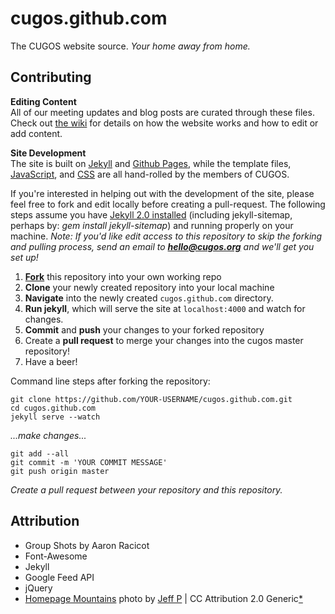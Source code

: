 cugos.github.com
================

The CUGOS website source. *Your home away from home.*

## Contributing

**Editing Content**   
All of our meeting updates and blog posts are curated through these files. Check out [the wiki](https://github.com/cugos/cugos.github.com/wiki/Editing-The-Website) for details on how the website works and how to edit or add content.

**Site Development**   
The site is built on [Jekyll](http://jekyllrb.com/) and [Github Pages](https://pages.github.com/), while the template files, [JavaScript](https://github.com/cugos/cugos.github.com/tree/master/js), and [CSS](https://github.com/cugos/cugos.github.com/blob/master/css/site.css) are all hand-rolled by the members of CUGOS.

If you're interested in helping out with the development of the site, please feel free to fork and edit locally before creating a pull-request. The following steps assume you have [Jekyll 2.0 installed](http://jekyllrb.com/docs/installation/) (including jekyll-sitemap, perhaps by: *gem install jekyll-sitemap*) and running properly on your machine. *Note: If you'd like edit access to this repository to skip the forking and pulling process, send an email to **hello@cugos.org** and we'll get you set up!*

1. **[Fork](https://github.com/cugos/cugos.github.com/fork)** this repository into your own working repo
1. **Clone** your newly created repository into your local machine
1. **Navigate** into the newly created `cugos.github.com` directory.
1. **Run jekyll**, which will serve the site at `localhost:4000` and watch for changes.
1. **Commit** and **push** your changes to your forked repository
1. Create a **pull request** to merge your changes into the cugos master repository!
1. Have a beer!

Command line steps after forking the repository:

```
git clone https://github.com/YOUR-USERNAME/cugos.github.com.git
cd cugos.github.com
jekyll serve --watch
```   
*...make changes...*   
```
git add --all
git commit -m 'YOUR COMMIT MESSAGE'
git push origin master
```   
*Create a pull request between your repository and this repository.*

## Attribution

* Group Shots by Aaron Racicot
* Font-Awesome
* Jekyll
* Google Feed API
* jQuery
* [Homepage Mountains](https://flic.kr/p/5UJi5S) photo by [Jeff P](https://www.flickr.com/photos/jeffpang/) | CC Attribution 2.0 Generic[*](https://creativecommons.org/licenses/by/2.0/)
